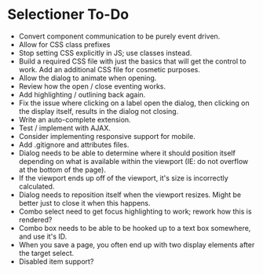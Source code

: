 # Selectioner To-Do

- Convert component communication to be purely event driven.
- Allow for CSS class prefixes
- Stop setting CSS explicitly in JS; use classes instead.
- Build a required CSS file with just the basics that will get the control to work. Add an additional CSS file for cosmetic purposes.
- Allow the dialog to animate when opening.
- Review how the open / close eventing works.
- Add highlighting / outlining back again.
- Fix the issue where clicking on a label open the dialog, then clicking on the display itself, results in the dialog not closing.
- Write an auto-complete extension.
- Test / implement with AJAX.
- Consider implementing responsive support for mobile.
- Add .gitignore and attributes files.
- Dialog needs to be able to determine where it should position itself depending on what is available within the viewport (IE: do not overflow at the bottom of the page).
- If the viewport ends up off of the viewport, it's size is incorrectly calculated.
- Dialog needs to reposition itself when the viewport resizes. Might be better just to close it when this happens.
- Combo select need to get focus highlighting to work; rework how this is rendered?
- Combo box needs to be able to be hooked up to a text box somewhere, and use it's ID.
- When you save a page, you often end up with two display elements after the target select.
- Disabled item support?
